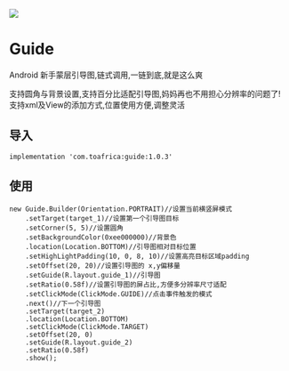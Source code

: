 [![](https://api.bintray.com/packages/wildme/maven/guide/images/download.svg)](https://bintray.com/wildme/maven/guide)


# Guide
Android 新手蒙层引导图,链式调用,一链到底,就是这么爽

支持圆角与背景设置,支持百分比适配引导图,妈妈再也不用担心分辨率的问题了!
支持xml及View的添加方式,位置使用方便,调整灵活



## 导入

```
implementation 'com.toafrica:guide:1.0.3'
```

## 使用

```
new Guide.Builder(Orientation.PORTRAIT)//设置当前横竖屏模式
    .setTarget(target_1)//设置第一个引导图目标
    .setCorner(5, 5)//设置圆角
    .setBackgroundColor(0xee000000)//背景色
    .location(Location.BOTTOM)//引导图相对目标位置
    .setHighLightPadding(10, 0, 8, 10)//设置高亮目标区域padding
    .setOffset(20, 20)//设置引导图的 x,y偏移量
    .setGuide(R.layout.guide_1)//引导图
    .setRatio(0.58f)//设置引导图的屏占比,方便多分辨率尺寸适配
    .setClickMode(ClickMode.GUIDE)//点击事件触发的模式
    .next()//下一个引导图
    .setTarget(target_2)
    .location(Location.BOTTOM)
    .setClickMode(ClickMode.TARGET)
    .setOffset(20, 0)
    .setGuide(R.layout.guide_2)
    .setRatio(0.58f)
    .show();
```

